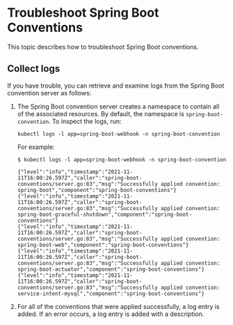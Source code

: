 # Troubleshoot Spring Boot Conventions

This topic describes how to troubleshoot Spring Boot conventions.

## <a id="collect-logs"></a>Collect logs

If you have trouble, you can retrieve and examine logs from the Spring Boot convention server as
follows:

1. The Spring Boot convention server creates a namespace to contain all of the associated resources.
   By default, the namespace is `spring-boot-convention`. To inspect the logs, run:

   ```console
   kubectl logs -l app=spring-boot-webhook -n spring-boot-convention
   ```

   For example:

   ```console
   $ kubectl logs -l app=spring-boot-webhook -n spring-boot-convention

   {"level":"info","timestamp":"2021-11-11T16:00:26.597Z","caller":"spring-boot-conventions/server.go:83","msg":"Successfully applied convention: spring-boot","component":"spring-boot-conventions"}
   {"level":"info","timestamp":"2021-11-11T16:00:26.597Z","caller":"spring-boot-conventions/server.go:83","msg":"Successfully applied convention: spring-boot-graceful-shutdown","component":"spring-boot-conventions"}
   {"level":"info","timestamp":"2021-11-11T16:00:26.597Z","caller":"spring-boot-conventions/server.go:83","msg":"Successfully applied convention: spring-boot-web","component":"spring-boot-conventions"}
   {"level":"info","timestamp":"2021-11-11T16:00:26.597Z","caller":"spring-boot-conventions/server.go:83","msg":"Successfully applied convention: spring-boot-actuator","component":"spring-boot-conventions"}
   {"level":"info","timestamp":"2021-11-11T16:00:26.597Z","caller":"spring-boot-conventions/server.go:83","msg":"Successfully applied convention: service-intent-mysql","component":"spring-boot-conventions"}
   ```

2. For all of the conventions that were applied successfully, a log entry is added.
   If an error occurs, a log entry is added with a description.
